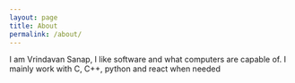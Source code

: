 ```yaml
---
layout: page
title: About
permalink: /about/
---
```

I am Vrindavan Sanap, I like software and what computers are capable of.
I mainly work with C, C++, python and react when needed

[jekyll-organization]: https://github.com/jekyll
